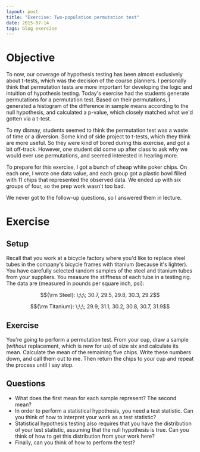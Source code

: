 ```yaml
---
layout: post
title: "Exercise: Two-population permutation test"
date: 2015-07-14
tags: blog exercise
---
```


# Objective
To now, our coverage of hypothesis testing has been almost exclusively about t-tests, which was the decision of the course planners. I personally think that permutation tests are more important for developing the logic and intuition of hypothesis testing. Today's exercise had the students generate permutations for a permutation test. Based on their permutations, I generated a histogram of the difference in sample means according to the null hypothesis, and calculated a p-value, which closely matched what we'd gotten via a t-test.

To my dismay, students seemed to think the permutation test was a waste of time or a diversion. Some kind of side project to t-tests, which they think are more useful. So they were kind of bored during this exercise, and got a bit off-track. However, one student did come up after class to ask why we would ever use permutations, and seemed interested in hearing more.

To prepare for this exercise, I got a bunch of cheap white poker chips. On each one, I wrote one data value, and each group got a plastic bowl filled with 11 chips that represented the observed data. We ended up with six groups of four, so the prep work wasn't too bad.

We never got to the follow-up questions, so I answered them in lecture.

# Exercise

## Setup
Recall that you work at a bicycle factory where you'd like to replace steel tubes in the company's bicycle frames with titanium (because it's lighter). You have carefully selected random samples of the steel and titanium tubes from your suppliers. You measure the stiffness of each tube in a testing rig. The data are (measured in pounds per square inch, psi):

$${\rm Steel}: \;\;\; 30.7, 29.5, 29.8, 30.3, 29.2$$

$${\rm Titanium}: \;\;\; 29.9, 31.1, 30.2, 30.8, 30.7, 31.9$$

## Exercise
You're going to perform a permutation test. From your cup, draw a sample (*without* replacement, which is new for us) of size six and calculate its mean. Calculate the mean of the remaining five chips. Write these numbers down, and call them out to me. Then return the chips to your cup and repeat the process until I say stop.

## Questions

- What does the first mean for each sample represent? The second mean?
- In order to perform a statistical hypothesis, you need a test statistic. Can you think of how to interpret your work as a test statistic?
- Statistical hypothesis testing also requires that you have the distribution of your test statistic, assuming that the null hypothesis is true. Can you think of how to get this distribution from your work here?
- Finally, can you think of how to perform the test?
